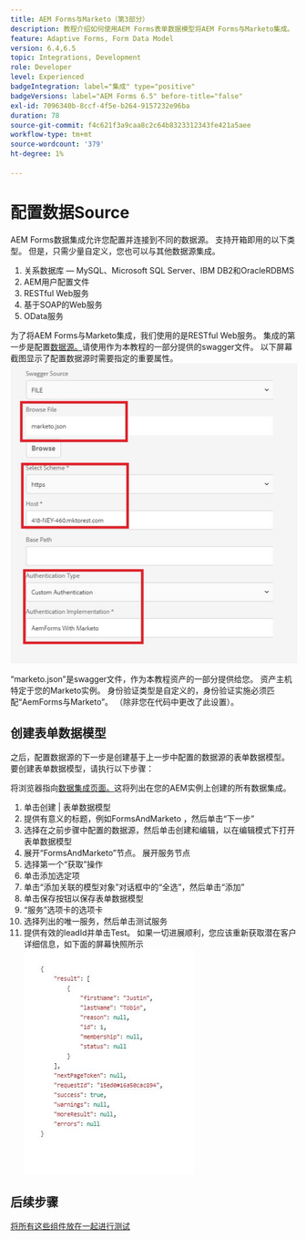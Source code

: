```yaml
---
title: AEM Forms与Marketo（第3部分）
description: 教程介绍如何使用AEM Forms表单数据模型将AEM Forms与Marketo集成。
feature: Adaptive Forms, Form Data Model
version: 6.4,6.5
topic: Integrations, Development
role: Developer
level: Experienced
badgeIntegration: label="集成" type="positive"
badgeVersions: label="AEM Forms 6.5" before-title="false"
exl-id: 7096340b-8ccf-4f5e-b264-9157232e96ba
duration: 78
source-git-commit: f4c621f3a9caa8c2c64b8323312343fe421a5aee
workflow-type: tm+mt
source-wordcount: '379'
ht-degree: 1%

---
```


# 配置数据Source

AEM Forms数据集成允许您配置并连接到不同的数据源。 支持开箱即用的以下类型。 但是，只需少量自定义，您也可以与其他数据源集成。

1. 关系数据库 — MySQL、Microsoft SQL Server、IBM DB2和OracleRDBMS
1. AEM用户配置文件
1. RESTful Web服务
1. 基于SOAP的Web服务
1. OData服务

为了将AEM Forms与Marketo集成，我们使用的是RESTful Web服务。 集成的第一步是配置[数据源。](https://helpx.adobe.com/experience-manager/6-4/forms/using/configure-data-sources.html#ConfigureRESTfulwebservices)请使用作为本教程的一部分提供的swagger文件。 以下屏幕截图显示了配置数据源时需要指定的重要属性。
![数据源](assets/datasource.png)

“marketo.json”是swagger文件，作为本教程资产的一部分提供给您。
资产主机特定于您的Marketo实例。
身份验证类型是自定义的，身份验证实施必须匹配“AemForms与Marketo”。 （除非您在代码中更改了此设置）。

## 创建表单数据模型

之后，配置数据源的下一步是创建基于上一步中配置的数据源的表单数据模型。 要创建表单数据模型，请执行以下步骤：

将浏览器指向[数据集成页面。](http://localhost:4502/aem/forms.html/content/dam/formsanddocuments-fdm)这将列出在您的AEM实例上创建的所有数据集成。

1. 单击创建 | 表单数据模型
1. 提供有意义的标题，例如FormsAndMarketo ，然后单击“下一步”
1. 选择在之前步骤中配置的数据源，然后单击创建和编辑，以在编辑模式下打开表单数据模型
1. 展开“FormsAndMarketo”节点。 展开服务节点
1. 选择第一个“获取”操作
1. 单击添加选定项
1. 单击“添加关联的模型对象”对话框中的“全选”，然后单击“添加”
1. 单击保存按钮以保存表单数据模型
1. “服务”选项卡的选项卡
1. 选择列出的唯一服务，然后单击测试服务
1. 提供有效的leadId并单击Test。 如果一切进展顺利，您应该重新获取潜在客户详细信息，如下面的屏幕快照所示
   ![testresults](assets/testresults.png)

## 后续步骤

[将所有这些组件放在一起进行测试](./part4.md)
